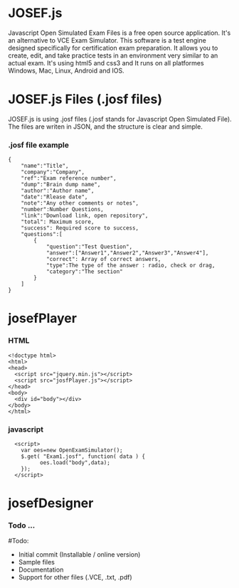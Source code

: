 # JOSEF.js
Javascript Open Simulated Exam Files is a free open source application. It's an alternative to VCE Exam Simulator. This software is a test engine designed specifically for certification exam preparation. It allows you to create, edit, and take practice tests in an environment very similar to an actual exam.
It's using html5 and css3 and It runs on all platformes Windows, Mac, Linux, Android and IOS.

# JOSEF.js Files (.josf files)
JOSEF.js is using .josf files (.josf stands for Javascript Open Simulated File). 
The files are writen in JSON, and the structure is clear and simple.

### .josf file example
```
{
	"name":"Title",
	"company":"Company",
	"ref":"Exam reference number",	
	"dump":"Brain dump name",
	"author":"Author name",
	"date":"Rlease date",
	"note":"Any other comments or notes",
	"number":Number Questions,
	"link":"Download link, open repository",
	"total": Maximum score,
	"success": Required score to success,
	"questions":[
		{
			"question":"Test Question",
			"answer":["Answer1","Answer2","Answer3","Answer4"],
			"correct": Array of correct answers,
			"type":The type of the answer : radio, check or drag,
			"category":"The section"
		}
	]
}
```

# josefPlayer

### HTML 
```
<!doctype html>
<html>
<head>
  <script src="jquery.min.js"></script>
  <script src="josfPlayer.js"></script>
</head>
<body>
  <div id="body"></div>
</body>
</html>
```

### javascript 
```
  <script>
	var oes=new OpenExamSimulator();
  	$.get( "Exam1.josf", function( data ) {		  
		  oes.load("body",data);
	});
  </script>
```

# josefDesigner
### Todo ...

#Todo:
- Initial commit (Installable / online version)
- Sample files
- Documentation
- Support for other files  (.VCE, .txt, .pdf)
